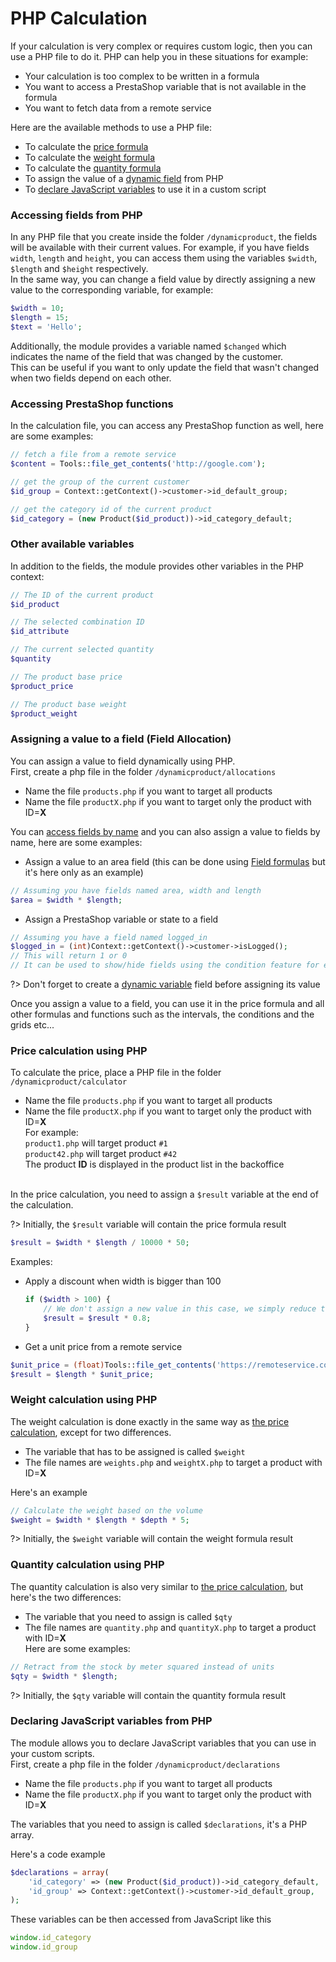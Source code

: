 # PHP Calculation

If your calculation is very complex or requires custom logic, then you can use a PHP file to do it.
PHP can help you in these situations for example:
- Your calculation is too complex to be written in a formula
- You want to access a PrestaShop variable that is not available in the formula
- You want to fetch data from a remote service

Here are the available methods to use a PHP file:
- To calculate the [price formula](product-config/08-formulas.md?id=price-formula)
- To calculate the [weight formula](product-config/08-formulas.md?id=weight-formula)
- To calculate the [quantity formula](product-config/08-formulas.md?id=quantity-formula)
- To assign the value of a [dynamic field](product-config/07-fields.md?id=dynamic-variable) from PHP
- To [declare JavaScript variables](16-php-calculation.md?id=declaring-javascript-variables-from-php) to use it in a custom script

### Accessing fields from PHP
In any PHP file that you create inside the folder `/dynamicproduct`, the fields will be available
with their current values.
For example, if you have fields `width`, `length` and `height`, you can access them using the variables
`$width`, `$length` and `$height` respectively.  
In the same way, you can change a field value by directly assigning a new value to the corresponding
variable, for example:
```php
$width = 10;
$length = 15;
$text = 'Hello';
```

Additionally, the module provides a variable named `$changed`
which indicates the name of the field that was changed by the customer.  
This can be useful if you want to only update the field that wasn't changed when two fields depend on each other.

### Accessing PrestaShop functions
In the calculation file, you can access any PrestaShop function as well, here are some examples:
```php
// fetch a file from a remote service
$content = Tools::file_get_contents('http://google.com');

// get the group of the current customer
$id_group = Context::getContext()->customer->id_default_group;

// get the category id of the current product
$id_category = (new Product($id_product))->id_category_default;
```

### Other available variables
In addition to the fields, the module provides other variables in the PHP context:
```php
// The ID of the current product
$id_product

// The selected combination ID
$id_attribute

// The current selected quantity
$quantity

// The product base price
$product_price

// The product base weight
$product_weight
```

### Assigning a value to a field (Field Allocation)
You can assign a value to field dynamically using PHP.  
First, create a php file in the folder `/dynamicproduct/allocations`
- Name the file `products.php` if you want to target all products
- Name the file `productX.php` if you want to target only the product with ID=**X**

You can [access fields by name](16-php-calculation.md?id=accessing-fields-from-php) and you can also assign a value to fields by name, here are some examples:
- Assign a value to an area field (this can be done using [Field formulas](product-config/10-field-formulas.md) but it's here only as an example)
```php
// Assuming you have fields named area, width and length
$area = $width * $length;
```
- Assign a PrestaShop variable or state to a field
```php
// Assuming you have a field named logged_in
$logged_in = (int)Context::getContext()->customer->isLogged();
// This will return 1 or 0
// It can be used to show/hide fields using the condition feature for example
```

?> Don't forget to create a [dynamic variable](07-fields.md?id=dynamic-variable) field before assigning its value

Once you assign a value to a field, you can use it in the price formula 
and all other formulas and functions such as the intervals, the conditions and the grids etc... 

### Price calculation using PHP
To calculate the price, place a PHP file in the folder `/dynamicproduct/calculator`
- Name the file `products.php` if you want to target all products
- Name the file `productX.php` if you want to target only the product with ID=**X**  
  For example:  
    `product1.php` will target product `#1`  
    `product42.php` will target product `#42`  
  The product **ID** is displayed in the product list in the backoffice  
  <img srcset="./images/php-ids.jpg 2x" class="padding border">

In the price calculation, you need to assign a `$result` variable at the end of the calculation.

?> Initially, the `$result` variable will contain the price formula result

```php
$result = $width * $length / 10000 * 50;
```

Examples:

- Apply a discount when width is bigger than 100
  ````php
  if ($width > 100) {
      // We don't assign a new value in this case, we simply reduce the price formula result 
      $result = $result * 0.8;
  }
  ````
- Get a unit price from a remote service
```php
$unit_price = (float)Tools::file_get_contents('https://remoteservice.com/pricing.php');
$result = $length * $unit_price; 
```

### Weight calculation using PHP
The weight calculation is done exactly in the same way as [the price calculation](16-php-calculation.md?id=price-calculation-using-php), except for two differences.  
- The variable that has to be assigned is called `$weight`  
- The file names are `weights.php` and `weightX.php` to target a product with ID=**X**  

Here's an example 
```php
// Calculate the weight based on the volume
$weight = $width * $length * $depth * 5;
```

?> Initially, the `$weight` variable will contain the weight formula result

### Quantity calculation using PHP
The quantity calculation is also very similar to [the price calculation](16-php-calculation.md?id=price-calculation-using-php), but here's the two differences:  
- The variable that you need to assign is called `$qty`
- The file names are `quantity.php` and `quantityX.php` to target a product with ID=**X**  
Here are some examples:
```php
// Retract from the stock by meter squared instead of units
$qty = $width * $length;
```

?> Initially, the `$qty` variable will contain the quantity formula result

### Declaring JavaScript variables from PHP
The module allows you to declare JavaScript variables that you can use in your custom scripts.  
First, create a php file in the folder `/dynamicproduct/declarations`
- Name the file `products.php` if you want to target all products
- Name the file `productX.php` if you want to target only the product with ID=**X**

The variables that you need to assign is called `$declarations`, it's a PHP array.

Here's a code example

```php
$declarations = array(
    'id_category' => (new Product($id_product))->id_category_default,
    'id_group' => Context::getContext()->customer->id_default_group,
);
```

These variables can be then accessed from JavaScript like this
```js
window.id_category
window.id_group
```
